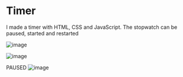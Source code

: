 # Timer
I made a timer with HTML, CSS and JavaScript. The stopwatch can be paused, started and restarted

![image](https://user-images.githubusercontent.com/86370873/155807446-17e7e307-0abf-4c37-b361-20c6bd1ccfb3.png)

![image](https://user-images.githubusercontent.com/86370873/155807468-e2a48c83-afe6-42b7-8585-3021afd2e6d0.png)

PAUSED 
![image](https://user-images.githubusercontent.com/86370873/155807483-649534cf-c5c3-454b-a7dc-55cefeccdcca.png)
